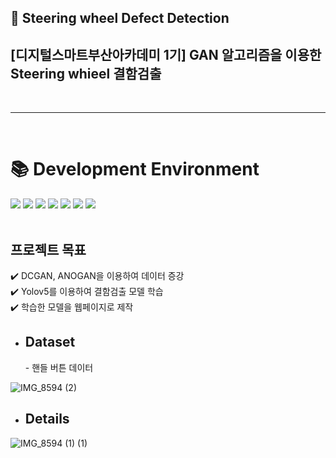 ## 🚗 Steering wheel Defect Detection 
## [디지털스마트부산아카데미 1기] GAN 알고리즘을 이용한 Steering whieel 결함검출
<br/>

***

<br/>
<div><h1>📚 Development Environment</h1></div>
<div>
<img src="https://img.shields.io/badge/python-3776AB?style=for-the-badge&logo=python&logoColor=white">
<img src="https://img.shields.io/badge/PyTorch-EE4C2C?style=for-the-badge&logo=PyTorch&logoColor=white">
<img src="https://img.shields.io/badge/TensorFlow-FF6F00.svg?&style=for-the-badge&logo=TensorFlow&logoColor=white">
<img src="https://img.shields.io/badge/YOLO-00FFFF.svg?&style=for-the-badge&logo=YOLO&logoColor=white">
<img src="https://img.shields.io/badge/Google Colab-F9AB00.svg?&style=for-the-badge&logo=Google Colab&logoColor=white">
<img src="https://img.shields.io/badge/github-181717?style=for-the-badge&logo=github&logoColor=white">
<img src="https://img.shields.io/badge/GAN-3776AB?style=for-the-badge&logo=Gitpod&logoColor=white">
<!-- <img src="https://img.shields.io/badge/PyCharm-000000?style=for-the-badge&logo=PyCharm&logoColor=white"> -->
  

</div>

<br/>

## 프로젝트 목표
:heavy_check_mark:  DCGAN, ANOGAN을 이용하여 데이터 증강  <br/>
:heavy_check_mark:  Yolov5를 이용하여 결함검출 모델 학습 <br/>
:heavy_check_mark:  학습한 모델을 웹페이지로 제작

* <h2>Dataset</h2>
    - 핸들 버튼 데이터 <br/>
![IMG_8594 (2)](https://user-images.githubusercontent.com/93966720/199412090-76cb557e-deda-4da7-9fc4-7494f1578d21.jpg)

* <h2>Details</h2>
![IMG_8594 (1) (1)](https://user-images.githubusercontent.com/93966720/199412992-db36e357-1a90-4348-9aec-9016386a8cec.jpg)
